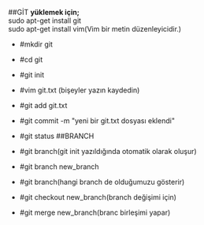 ##GİT
**yüklemek için;**  
sudo apt-get install git  
sudo apt-get install vim(Vim bir metin düzenleyicidir.) 
 
- #mkdir git  
- #cd git    
- #git init
- #vim git.txt (bişeyler yazın kaydedin)
- #git add git.txt
- #git commit -m "yeni bir git.txt dosyası eklendi"  
- #git status
##BRANCH  

- #git branch(git init yazıldığında otomatik olarak oluşur)  
- #git branch new_branch  
- #git branch(hangi branch de olduğumuzu gösterir)  
- #git checkout new_branch(branch değişimi için)  
- #git merge new_branch(branc birleşimi yapar) 

